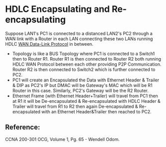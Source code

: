 # HDLC Encapsulating and Re-encapsulating

Suppose LAN1's PC1 is connected to a distanced LAN2's PC2 through a WAN link with a Router in each LAN connecting these two LANs running HDLC [WAN Data-Link Protocol](untitled-37.md) in between.

* Topology is like a BUS Topology where PC1 is connected to a Switch1 then to Router R1. Router R1 is then connected to Router R2 both running HDLC WAN Protocol between each other providing P2P Communication. Router R2 is then connected to Switch2 which is further connected to PC2.
* PC1 will create an Encapsulated the Data with Ethernet Header & Trailer & DIP as PC2's IP but DMAC will be Gateway's MAC which will be R1 Router in this case. Similarly, PC2's Gateway will be the R2 Router.
* Ethernet Frame \(with Ethernet Header+Trailer\) will travel from PC1 then at R1 it will be De-encapsulated & Re-encapsulated with HDLC Header & Trailer will travel from R1 to R2 then again De-encapsulated & Re-encapsulated with an Ethernet Header&Trailer then reached to PC2.

## Reference:

CCNA 200-301 OCG, Volume 1, Pg. 65 - Wendell Odom.

